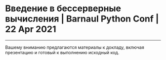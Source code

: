# Введение в бессерверные вычисления | Barnaul Python Conf | 22 Apr 2021
---

Вашему вниманию предлагаются материалы к докладу, включая презентацию и готовый к выполнению исходный код.


